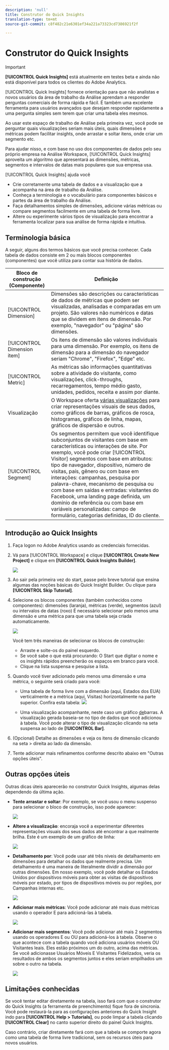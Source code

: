```yaml
---
description: 'null'
title: Construtor do Quick Insights
translation-type: tm+mt
source-git-commit: c8f482c21e6301ef34a221a73323cd7386921f2f

---
```



# Construtor do Quick Insights

>[!IMPORTANT]
>
>**[!UICONTROL Quick Insights]** está atualmente em testes beta e ainda não está disponível para todos os clientes do Adobe Analytics.

[!UICONTROL Quick Insights] fornece orientação para que não analistas e novos usuários da área de trabalho da Análise aprendam a responder perguntas comerciais de forma rápida e fácil. É também uma excelente ferramenta para usuários avançados que desejam responder rapidamente a uma pergunta simples sem terem que criar uma tabela eles mesmos.

Ao usar este espaço de trabalho de Análise pela primeira vez, você pode se perguntar quais visualizações seriam mais úteis, quais dimensões e métricas podem facilitar insights, onde arrastar e soltar itens, onde criar um segmento etc.

Para ajudar nisso, e com base no uso dos componentes de dados pelo seu próprio empresa na Análise Workspace, [!UICONTROL Quick Insights] aproveita um algoritmo que apresentará as dimensões, métricas, segmentos e intervalos de datas mais populares que sua empresa usa.

[!UICONTROL Quick Insights] ajuda você

* Crie corretamente uma tabela de dados e a visualização que a acompanha na área de trabalho da Análise.
* Conheça a terminologia e o vocabulário para componentes básicos e partes da área de trabalho da Análise.
* Faça detalhamentos simples de dimensões, adicione várias métricas ou compare segmentos facilmente em uma tabela de forma livre.
* Altere ou experimente vários tipos de visualização para encontrar a ferramenta localizar para sua análise de forma rápida e intuitiva.

## Terminologia básica

A seguir, alguns dos termos básicos que você precisa conhecer. Cada tabela de dados consiste em 2 ou mais blocos componentes (componentes) que você utiliza para contar sua história de dados.

| Bloco de construção (Componente) | Definição |
|---|---|
| [!UICONTROL Dimension] | Dimensões são descrições ou características de dados de métricas que podem ser visualizadas, analisadas e comparadas em um projeto. São valores não numéricos e datas que se dividem em itens de dimensão. Por exemplo, &quot;navegador&quot; ou &quot;página&quot; são dimensões. |
| [!UICONTROL Dimension item] | Os itens de dimensão são valores individuais para uma dimensão. Por exemplo, os itens de dimensão para a dimensão do navegador seriam &quot;Chrome&quot;, &quot;Firefox&quot;, &quot;Edge&quot; etc. |
| [!UICONTROL Metric] | As métricas são informações quantitativas sobre a atividade do visitante, como visualizações, click-throughs, recarregamentos, tempo médio gasto, unidades, pedidos, receita e assim por diante. |
| Visualização | O Workspace oferta [várias visualizações](/help/analyze/analysis-workspace/visualizations/t-sync-visualization.md) para criar representações visuais de seus dados, como gráficos de barras, gráficos de rosca, histogramas, gráficos de linha, mapas, gráficos de dispersão e outros. |
| [!UICONTROL Segment] | Os segmentos permitem que você identifique subconjuntos de visitantes com base em características ou interações de site. Por exemplo, você pode criar [!UICONTROL Visitor] segmentos com base em atributos: tipo de navegador, dispositivo, número de visitas, país, gênero ou com base em interações: campanhas, pesquisa por palavra-chave, mecanismo de pesquisa ou com base em saídas e entradas: visitantes do Facebook, uma landing page definida, um domínio de referência ou com base em variáveis personalizadas: campo de formulário, categorias definidas, ID do cliente. |

## Introdução ao Quick Insights

1. Faça logon no Adobe Analytics usando as credenciais fornecidas.
1. Vá para [!UICONTROL Workspace] e clique **[!UICONTROL Create New Project]** e clique em **[!UICONTROL Quick Insights Builder]**.

   ![](assets/qibuilder.png)

1. Ao sair pela primeira vez do start, passe pelo breve tutorial que ensina algumas das noções básicas do Quick Insight Builder. Ou clique para **[!UICONTROL Skip Tutorial]**.
1. Selecione os blocos componentes (também conhecidos como componentes): dimensões (laranja), métricas (verde), segmentos (azul) ou intervalos de datas (roxo) É necessário selecionar pelo menos uma dimensão e uma métrica para que uma tabela seja criada automaticamente.

   ![](assets/qibuilder2.png)

   Você tem três maneiras de selecionar os blocos de construção:
   * Arraste e solte-os do painel esquerdo.
   * Se você sabe o que está procurando: O Start que digitar o nome e os insights rápidos preencherão os espaços em branco para você.
   * Clique na lista suspensa e pesquise a lista.

1. Quando você tiver adicionado pelo menos uma dimensão e uma métrica, o seguinte será criado para você:

   * Uma tabela de forma livre com a dimensão (aqui, Estados dos EUA) verticalmente e a métrica (aqui, Visitas) horizontalmente na parte superior. Confira esta tabela:
   ![](assets/qibuilder3.png)

   * Uma visualização acompanhante, neste caso um gráfico [de](/help/analyze/analysis-workspace/visualizations/bar.md)barras. A visualização gerada baseia-se no tipo de dados que você adicionou à tabela. Você pode alterar o tipo de visualização clicando na seta suspensa ao lado de **[!UICONTROL Bar]**.


1. (Opcional) Detalhe as dimensões e veja os itens de dimensão clicando na seta > direita ao lado da dimensão.

1. Tente adicionar mais refinamentos conforme descrito abaixo em &quot;Outras opções úteis&quot;.

## Outras opções úteis

Outras dicas úteis aparecerão no construtor Quick Insights, algumas delas dependendo da última ação.

* **Tente arrastar e soltar**: Por exemplo, se você usou o menu suspenso para selecionar o bloco de construção, isso pode aparecer:

   ![](assets/qibuilder4.png)

* **Altere a visualização**: encoraja você a experimentar diferentes representações visuais dos seus dados até encontrar a que realmente brilha. Este é um exemplo de um gráfico de linha:

   ![](assets/qibuilder8.png)

* **Detalhamento por**: Você pode usar até três níveis de detalhamento em dimensões para detalhar os dados que realmente precisa. Um detalhamento é uma maneira de literalmente dividir a dimensão por outras dimensões. Em nosso exemplo, você pode detalhar os Estados Unidos por dispositivos móveis para obter as visitas de dispositivos móveis por estado, por tipos de dispositivos móveis ou por regiões, por Campanhas internas etc.

   ![](assets/qibuilder5.png)

* **Adicionar mais métricas**: Você pode adicionar até mais duas métricas usando o operador E para adicioná-las à tabela.

   ![](assets/qibuilder6.png)

* **Adicionar mais segmentos**: Você pode adicionar até mais 2 segmentos usando os operadores E ou OU para adicioná-los à tabela. Observe o que acontece com a tabela quando você adiciona usuários móveis OU Visitantes leais. Eles estão próximos um do outro, acima das métricas. Se você adicionasse Usuários Móveis E Visitantes Fidelizados, veria os resultados de ambos os segmentos juntos e eles seriam empilhados um sobre o outro na tabela.

   ![](assets/qibuilder7.png)

## Limitações conhecidas

Se você tentar editar diretamente na tabela, isso fará com que o construtor do Quick Insights (a ferramenta de preenchimento) fique fora de sincronia. Você pode restaurá-la para as configurações anteriores do Quick Insight indo para **[!UICONTROL Help > Tutorials]**, ou pode limpar a tabela clicando **[!UICONTROL Clear]** no canto superior direito do painel Quick Insights.

Caso contrário, criar diretamente fará com que a tabela se comporte agora como uma tabela de forma livre tradicional, sem os recursos úteis para novos usuários.

